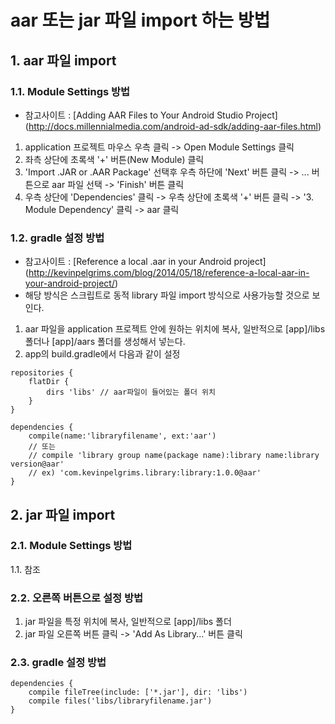 # aar 또는 jar 파일 import 하는 방법

## 1. aar 파일 import

### 1.1. Module Settings 방법
- 참고사이트 : [Adding AAR Files to Your Android Studio Project] (http://docs.millennialmedia.com/android-ad-sdk/adding-aar-files.html) 

1. application 프로젝트 마우스 우측 클릭 -> Open Module Settings 클릭
2. 좌측 상단에 초록색 '+' 버튼(New Module) 클릭
3. 'Import .JAR or .AAR Package' 선택후 우측 하단에 'Next' 버튼 클릭 -> ... 버튼으로 aar 파일 선택 -> 'Finish' 버튼 클릭
4. 우측 상단에 'Dependencies' 클릭 -> 우측 상단에 초록색 '+' 버튼 클릭 -> '3. Module Dependency' 클릭 -> aar 클릭

### 1.2. gradle 설정 방법
- 참고사이트 : [Reference a local .aar in your Android project] (http://kevinpelgrims.com/blog/2014/05/18/reference-a-local-aar-in-your-android-project/)
- 해당 방식은 스크립트로 동적 library 파일 import 방식으로 사용가능할 것으로 보인다.

1. aar 파일을 application 프로젝트 안에 원하는 위치에 복사, 일반적으로 [app]/libs 폴더나 [app]/aars 폴더를 생성해서 넣는다.
2. app의 build.gradle에서 다음과 같이 설정
```Gradle
repositories {
    flatDir {
        dirs 'libs' // aar파일이 들어있는 폴더 위치
    }
}

dependencies {
    compile(name:'libraryfilename', ext:'aar')
    // 또는
    // compile 'library group name(package name):library name:library version@aar' 
    // ex) 'com.kevinpelgrims.library:library:1.0.0@aar' 
}
```


## 2. jar 파일 import

### 2.1. Module Settings 방법
1.1. 참조

### 2.2. 오른쪽 버튼으로 설정 방법
1. jar 파일을 특정 위치에 복사, 일반적으로 [app]/libs 폴더
2. jar 파일 오른쪽 버튼 클릭 -> 'Add As Library...' 버튼 클릭

### 2.3. gradle 설정 방법
```Gradle
dependencies {
    compile fileTree(include: ['*.jar'], dir: 'libs')
    compile files('libs/libraryfilename.jar')
}
```
